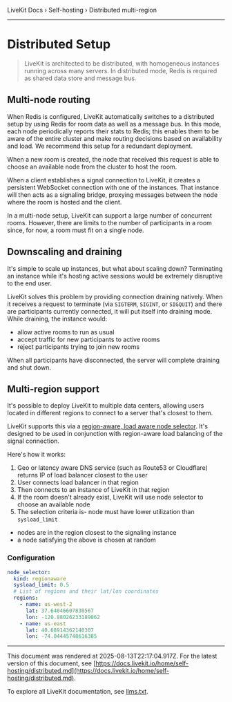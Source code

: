 LiveKit Docs › Self-hosting › Distributed multi-region

---

# Distributed Setup

> LiveKit is architected to be distributed, with homogeneous instances running across many servers. In distributed mode, Redis is required as shared data store and message bus.

## Multi-node routing

When Redis is configured, LiveKit automatically switches to a distributed setup by using Redis for room data as well as a message bus. In this mode, each node periodically reports their stats to Redis; this enables them to be aware of the entire cluster and make routing decisions based on availability and load. We recommend this setup for a redundant deployment.

When a new room is created, the node that received this request is able to choose an available node from the cluster to host the room.

When a client establishes a signal connection to LiveKit, it creates a persistent WebSocket connection with one of the instances. That instance will then acts as a signaling bridge, proxying messages between the node where the room is hosted and the client.

In a multi-node setup, LiveKit can support a large number of concurrent rooms. However, there are limits to the number of participants in a room since, for now, a room must fit on a single node.

## Downscaling and draining

It's simple to scale up instances, but what about scaling down? Terminating an instance while it's hosting active sessions would be extremely disruptive to the end user.

LiveKit solves this problem by providing connection draining natively. When it receives a request to terminate (via `SIGTERM`, `SIGINT`, or `SIGQUIT`) and there are participants currently connected, it will put itself into draining mode. While draining, the instance would:

- allow active rooms to run as usual
- accept traffic for new participants to active rooms
- reject participants trying to join new rooms

When all participants have disconnected, the server will complete draining and shut down.

## Multi-region support

It's possible to deploy LiveKit to multiple data centers, allowing users located in different regions to connect to a server that's closest to them.

LiveKit supports this via a [region-aware, load aware node selector](https://github.com/livekit/livekit/blob/master/pkg/routing/selector/regionaware.go). It's designed to be used in conjunction with region-aware load balancing of the signal connection.

Here's how it works:

1. Geo or latency aware DNS service (such as Route53 or Cloudflare) returns IP of load balancer closest to the user
2. User connects load balancer in that region
3. Then connects to an instance of LiveKit in that region
4. If the room doesn't already exist, LiveKit will use node selector to choose an available node
5. The selection criteria is- node must have lower utilization than `sysload_limit`
- nodes are in the region closest to the signaling instance
- a node satisfying the above is chosen at random

### Configuration

```yaml
node_selector:
  kind: regionaware
  sysload_limit: 0.5
  # List of regions and their lat/lon coordinates
  regions:
    - name: us-west-2
      lat: 37.64046607830567
      lon: -120.88026233189062
    - name: us-east
      lat: 40.68914362140307
      lon: -74.04445748616385

```

---

This document was rendered at 2025-08-13T22:17:04.917Z.
For the latest version of this document, see [https://docs.livekit.io/home/self-hosting/distributed.md](https://docs.livekit.io/home/self-hosting/distributed.md).

To explore all LiveKit documentation, see [llms.txt](https://docs.livekit.io/llms.txt).
